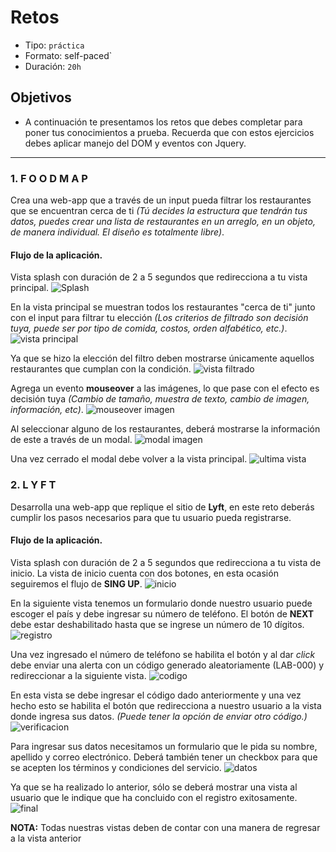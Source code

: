 # Retos

- Tipo: `práctica`
- Formato: self-paced`
- Duración: `20h`

## Objetivos

- A continuación te presentamos los retos que debes completar para poner tus
  conocimientos a prueba. Recuerda que con estos ejercicios debes aplicar
  manejo del DOM  y eventos con Jquery.

***

### 1. F O O D M A P

Crea una web-app que a través de un input pueda filtrar los restaurantes
que se encuentran cerca de ti *(Tú decides la estructura que tendrán tus datos,
puedes crear una lista de restaurantes en un arreglo, en un objeto, de manera
individual. El diseño es totalmente libre)*.

#### Flujo de la aplicación.

Vista splash con duración de 2 a 5 segundos que redirecciona a tu vista
principal.
![Splash](https://github.com/AnaSalazar/curricula-js/blob/04-social-network/04-social-network/02-jquery/08-code-challenges/foodmap/splash.jpg?raw=true)

En la vista principal se muestran todos los restaurantes "cerca de ti" junto
con el input para filtrar tu elección *(Los criterios de filtrado son decisión
tuya, puede ser por tipo de comida, costos, orden alfabético, etc.)*.
![vista principal](https://github.com/AnaSalazar/curricula-js/blob/04-social-network/04-social-network/02-jquery/08-code-challenges/foodmap/2.jpg?raw=true)

Ya que se hizo la elección del filtro deben mostrarse únicamente aquellos
restaurantes que cumplan con la condición.
![vista filtrado](https://github.com/AnaSalazar/curricula-js/blob/04-social-network/04-social-network/02-jquery/08-code-challenges/foodmap/3.jpg?raw=true)

Agrega un evento **mouseover** a las imágenes, lo que pase con el efecto es
decisión tuya *(Cambio de tamaño, muestra de texto, cambio de imagen,
  información, etc)*.
![mouseover imagen](https://github.com/AnaSalazar/curricula-js/blob/04-social-network/04-social-network/02-jquery/08-code-challenges/foodmap/4.jpg?raw=true)

Al seleccionar alguno de los restaurantes, deberá mostrarse la información de
este a través de un modal.
![modal imagen](https://github.com/AnaSalazar/curricula-js/blob/04-social-network/04-social-network/02-jquery/08-code-challenges/foodmap/5.jpg?raw=true)

Una vez cerrado el modal debe volver a la vista principal.
![ultima vista](https://github.com/AnaSalazar/curricula-js/blob/04-social-network/04-social-network/02-jquery/08-code-challenges/foodmap/6.jpg?raw=true)

### 2. L Y F T

Desarrolla una web-app que replique el sitio de **Lyft**, en este reto deberás
cumplir los pasos necesarios para que tu usuario pueda registrarse.

#### Flujo de la aplicación.

Vista splash con duración de 2 a 5 segundos que redirecciona a
tu vista de inicio. La vista de inicio cuenta con dos botones, en esta ocasión
seguiremos el flujo de **SING UP**.
![inicio](https://raw.githubusercontent.com/AnaSalazar/curricula-js/ff67ceb625957cd36d4c16ba6e0408c727bd0682/04-social-network/02-jquery/08-code-challenges/lyft/splash.png)

En la siguiente vista tenemos un formulario donde nuestro usuario puede
escoger el país y debe ingresar su número de teléfono.
El botón de **NEXT** debe estar deshabilitado hasta que se ingrese
un número de 10 dígitos.
![registro](https://raw.githubusercontent.com/AnaSalazar/curricula-js/ff67ceb625957cd36d4c16ba6e0408c727bd0682/04-social-network/02-jquery/08-code-challenges/lyft/ingreso-numero.png)

Una vez ingresado el número de teléfono se habilita el botón y al dar *click*
debe enviar una alerta con un código generado aleatoriamente (LAB-000) y
redireccionar a la siguiente vista.
![codigo](https://raw.githubusercontent.com/AnaSalazar/curricula-js/ff67ceb625957cd36d4c16ba6e0408c727bd0682/04-social-network/02-jquery/08-code-challenges/lyft/generacion-codigo.png)

En esta vista se debe ingresar el código dado anteriormente y una
vez hecho esto se habilita el botón que redirecciona a nuestro usuario a la
vista donde ingresa sus datos. *(Puede tener la opción de enviar otro código.)*
![verificacion](https://raw.githubusercontent.com/AnaSalazar/curricula-js/ff67ceb625957cd36d4c16ba6e0408c727bd0682/04-social-network/02-jquery/08-code-challenges/lyft/verificacion-numero.png)

Para ingresar sus datos necesitamos un formulario que le pida su nombre,
apellido y correo electrónico. Deberá también tener un checkbox para que se
acepten los términos y condiciones del servicio.
![datos](https://raw.githubusercontent.com/AnaSalazar/curricula-js/ff67ceb625957cd36d4c16ba6e0408c727bd0682/04-social-network/02-jquery/08-code-challenges/lyft/ingreso-datos.png)

Ya que se ha realizado lo anterior, sólo se deberá mostrar una vista al usuario
que le indique que ha concluido con el registro exitosamente.
![final](https://raw.githubusercontent.com/AnaSalazar/curricula-js/ff67ceb625957cd36d4c16ba6e0408c727bd0682/04-social-network/02-jquery/08-code-challenges/lyft/final.png)

**NOTA:** Todas nuestras vistas deben de contar con una manera de regresar a
la vista anterior
